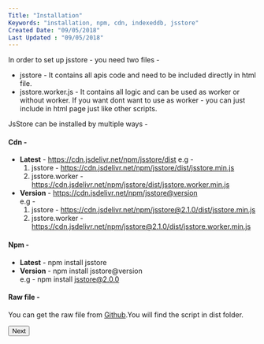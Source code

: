 ```yaml
---
Title: "Installation"
Keywords: "installation, npm, cdn, indexeddb, jsstore"
Created Date: "09/05/2018"
Last Updated : "09/05/2018"
---
```


In order to set up jsstore - you need two files - 
* jsstore - It contains all apis code and need to be included directly in html file.
* jsstore.worker.js - It contains all logic and can be used as worker or without worker.
If you want dont want to use as worker - you can just include in html page just like other scripts.

JsStore can be installed by multiple ways -

#### Cdn -

*   **Latest** \- https://cdn.jsdelivr.net/npm/jsstore/dist
    e.g - 
    1. jsstore -   https://cdn.jsdelivr.net/npm/jsstore/dist/jsstore.min.js
    2. jsstore.worker - https://cdn.jsdelivr.net/npm/jsstore/dist/jsstore.worker.min.js
*   **Version** \- https://cdn.jsdelivr.net/npm/jsstore@version  
    e.g - 
    1. jsstore - https://cdn.jsdelivr.net/npm/jsstore@2.1.0/dist/jsstore.min.js
    2. jsstore.worker - https://cdn.jsdelivr.net/npm/jsstore@2.1.0/dist/jsstore.worker.min.js

#### Npm -

*   **Latest** \- npm install jsstore
*   **Version** \- npm install jsstore@version  
    e.g - npm install jsstore@2.0.0

#### Raw file -

You can get the raw file from [Github](https://github.com/ujjwalguptaofficial/JsStore).You will find the script in dist folder.

<p class="margin-top-40px center-align">
      <button class="btn info btnNext">Next</button>
</p>